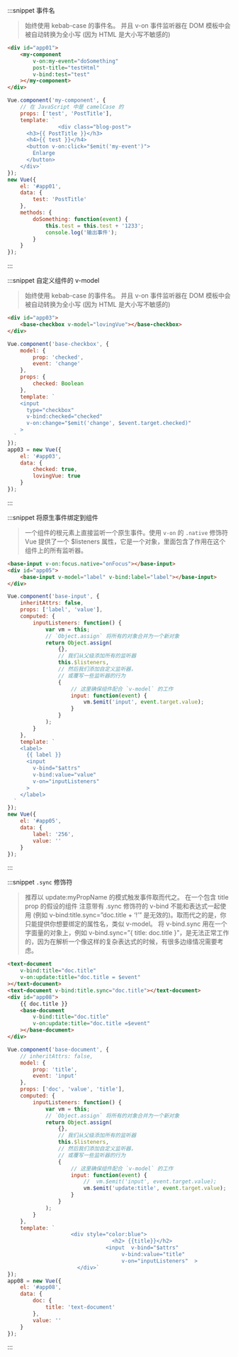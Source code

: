 :::snippet 事件名

> 始终使用 kebab-case 的事件名。
> 并且 v-on 事件监听器在 DOM 模板中会被自动转换为全小写 (因为 HTML 是大小写不敏感的)

```html
<div id="app01">
    <my-component
        v-on:my-event="doSomething"
        post-title="testHtml"
        v-bind:test="test"
    ></my-component>
</div>
```

```javascript
Vue.component('my-component', {
    // 在 JavaScript 中是 camelCase 的
    props: ['test', 'PostTitle'],
    template: `
                <div class="blog-post">
      <h3>{{ PostTitle }}</h3>
      <h4>{{ test }}</h4>
      <button v-on:click="$emit('my-event')">
        Enlarge 
      </button>
    </div>`
});
new Vue({
    el: '#app01',
    data: {
        test: 'PostTitle'
    },
    methods: {
        doSomething: function(event) {
            this.test = this.test + '1233';
            console.log('输出事件');
        }
    }
});
```

:::

:::snippet 自定义组件的 v-model

> 始终使用 kebab-case 的事件名。
> 并且 v-on 事件监听器在 DOM 模板中会被自动转换为全小写 (因为 HTML 是大小写不敏感的)

```html
<div id="app03">
    <base-checkbox v-model="lovingVue"></base-checkbox>
</div>
```

```javascript
Vue.component('base-checkbox', {
    model: {
        prop: 'checked',
        event: 'change'
    },
    props: {
        checked: Boolean
    },
    template: `
    <input
      type="checkbox"
      v-bind:checked="checked"
      v-on:change="$emit('change', $event.target.checked)"
    >
  `
});
app03 = new Vue({
    el: '#app03',
    data: {
        checked: true,
        lovingVue: true
    }
});
```

:::

:::snippet 将原生事件绑定到组件

> 一个组件的根元素上直接监听一个原生事件。使用 `v-on` 的 `.native` 修饰符
> Vue 提供了一个 \$listeners 属性，它是一个对象，里面包含了作用在这个组件上的所有监听器。

```html
<base-input v-on:focus.native="onFocus"></base-input>
<div id="app05">
    <base-input v-model="label" v-bind:label="label"></base-input>
</div>
```

```javascript
Vue.component('base-input', {
    inheritAttrs: false,
    props: ['label', 'value'],
    computed: {
        inputListeners: function() {
            var vm = this;
            // `Object.assign` 将所有的对象合并为一个新对象
            return Object.assign(
                {},
                // 我们从父级添加所有的监听器
                this.$listeners,
                // 然后我们添加自定义监听器，
                // 或覆写一些监听器的行为
                {
                    // 这里确保组件配合 `v-model` 的工作
                    input: function(event) {
                        vm.$emit('input', event.target.value);
                    }
                }
            );
        }
    },
    template: `
    <label>
      {{ label }}
      <input
        v-bind="$attrs"
        v-bind:value="value"
        v-on="inputListeners"
      >
    </label>
  `
});
new Vue({
    el: '#app05',
    data: {
        label: '256',
        value: ''
    }
});
```

:::

:::snippet `.sync` 修饰符

> 推荐以 update:myPropName 的模式触发事件取而代之。
> 在一个包含 title prop 的假设的组件
> 注意带有 .sync 修饰符的 v-bind 不能和表达式一起使用 (例如 v-bind:title.sync=”doc.title + ‘!’” 是无效的)。取而代之的是，你只能提供你想要绑定的属性名，类似 v-model。
> 将 v-bind.sync 用在一个字面量的对象上，例如 v-bind.sync=”{ title: doc.title }”，是无法正常工作的，因为在解析一个像这样的复杂表达式的时候，有很多边缘情况需要考虑。

```html
<text-document
    v-bind:title="doc.title"
    v-on:update:title="doc.title = $event"
></text-document>
<text-document v-bind:title.sync="doc.title"></text-document>
<div id="app08">
    {{ doc.title }}
    <base-document
        v-bind:title="doc.title"
        v-on:update:title="doc.title =$event"
    ></base-document>
</div>
```

```javascript
Vue.component('base-document', {
    // inheritAttrs: false,
    model: {
        prop: 'title',
        event: 'input'
    },
    props: ['doc', 'value', 'title'],
    computed: {
        inputListeners: function() {
            var vm = this;
            // `Object.assign` 将所有的对象合并为一个新对象
            return Object.assign(
                {},
                // 我们从父级添加所有的监听器
                this.$listeners,
                // 然后我们添加自定义监听器，
                // 或覆写一些监听器的行为
                {
                    // 这里确保组件配合 `v-model` 的工作
                    input: function(event) {
                        //  vm.$emit('input', event.target.value);
                        vm.$emit('update:title', event.target.value);
                    }
                }
            );
        }
    },
    template: `
                    <div style="color:blue">
                                 <h2> {{title}}</h2>
                               <input  v-bind="$attrs"
                                    v-bind:value="title"
                                    v-on="inputListeners"  >
                      </div>`
});
app08 = new Vue({
    el: '#app08',
    data: {
        doc: {
            title: 'text-document'
        },
        value: ''
    }
});
```

:::
